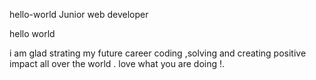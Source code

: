 hello-world
Junior web developer
 
 hello world 
 
i am glad strating my future career coding ,solving and creating positive impact all over the world .
love what you are doing !.
